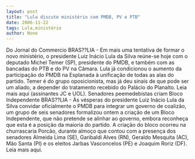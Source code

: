 ```yaml
---
layout: post
title: "Lula discute ministério com PMDB, PV e PTB"
date: 2006-11-22
tags: Lula,ministério
author: None
---
```

Do Jornal do Commercio
BRAS??LIA - Em mais uma tentativa de formar o novo ministério, o presidente Luiz Inácio Lula da Silva reúne-se hoje com o deputado Michel Temer (SP), presidente do PMDB, e também com as bancadas do PTB e do PV na Câmara. Lula já condicionou o aumento da participação do PMDB na Esplanada à unificação de todas as alas do partido. Temer é do grupo oposicionista, mas já deu sinais de que pode ser um aliado, a depender do tratamento recebido do Palácio do Planalto.
Leia mais aqui (assinantes JC e UOL).
Senadores peemedebistas criam Bloco Independente
BRAS??LIA - Às vésperas do presidente Luiz Inácio Lula da Silva convidar oficialmente o PMDB para integrar um governo de coalizão, um grupo de seis senadores formalizou ontem a criação de um Bloco Independente, que não pretende se alinhar ao governo, embora reconheça que esta é a posição da maioria do partido. A criação do bloco ocorreu na churrascaria Porcão, durante almoço que contou com a presença dos senadores Almeida Lima (SE), Garibaldi Alves (RN), Geraldo Mesquita (AC), Mão Santa (PI) e os eleitos Jarbas Vasconcelos (PE) e Joaquim Roriz (DF).
Leia mais aqui. 